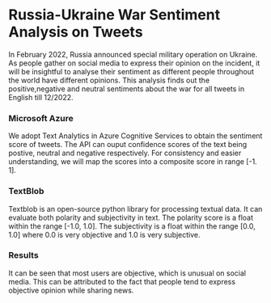 
# Russia-Ukraine War Sentiment Analysis on Tweets
In February 2022, Russia announced special military operation on Ukraine.  As people gather on social media to express their opinion on the incident, it will be insightful to analyse their sentiment as different people throughout the world have different opinions. This analysis finds out the positive,negative and neutral sentiments about the war for all tweets in English till 12/2022.
### Microsoft Azure
We adopt Text Analytics in Azure Cognitive Services to obtain the sentiment score of tweets. The API can ouput confidence scores of the text being postive, neutral and negative respectively. For consistency and easier understanding, we will map the scores into a composite score in range [-1. 1].
### TextBlob
Textblob is an open-source python library for processing textual data. It can evaluate both polarity and subjectivity in text. The polarity score is a float within the range [-1.0, 1.0]. The subjectivity is a float within the range [0.0, 1.0] where 0.0 is very objective and 1.0 is very subjective.

### Results
It can be seen that most users are objective, which is unusual on social media. This can be attributed to the fact that people tend to express objective opinion while sharing news.
